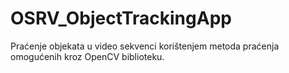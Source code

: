 # OSRV_ObjectTrackingApp
Praćenje objekata u video sekvenci korištenjem metoda praćenja omogućenih kroz OpenCV biblioteku.
